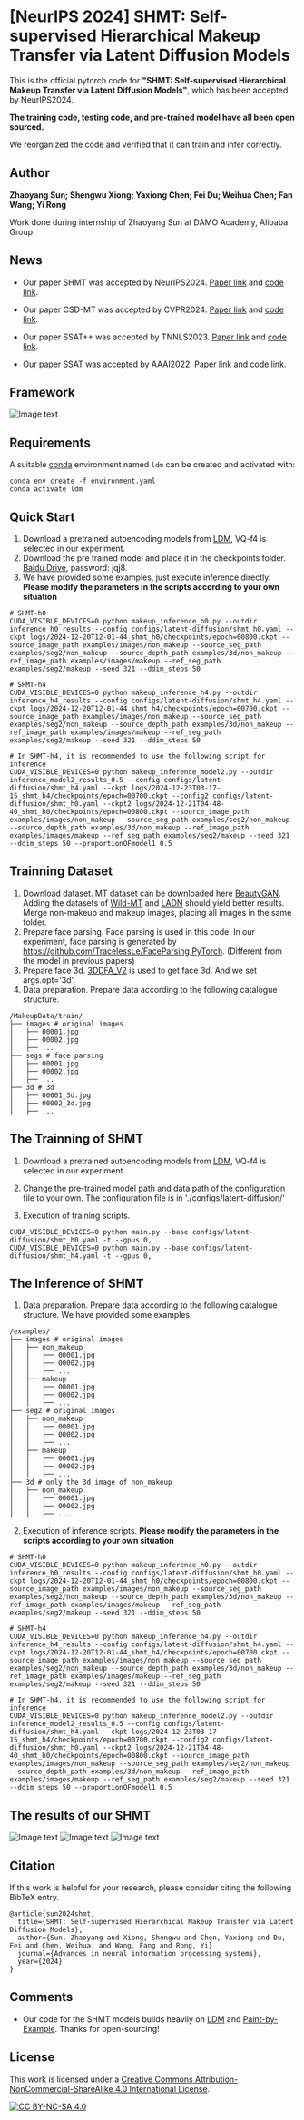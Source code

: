 # [NeurIPS 2024] SHMT: Self-supervised Hierarchical Makeup Transfer via Latent Diffusion Models

This is the official pytorch code for **"SHMT: Self-supervised Hierarchical Makeup Transfer via Latent Diffusion Models"**, which has been accepted by NeurIPS2024.

**The training code, testing code, and pre-trained model have all been open sourced.**

We reorganized the code and verified that it can train and infer correctly.

## Author
**Zhaoyang Sun; Shengwu Xiong; Yaxiong Chen; Fei Du; Weihua Chen; Fan Wang; Yi Rong**

Work done during internship of Zhaoyang Sun at DAMO Academy, Alibaba Group.

## News 

+ Our paper SHMT was accepted by NeurIPS2024. [Paper link](https://arxiv.org/abs/2412.11058) and [code link](https://github.com/Snowfallingplum/SHMT).

+ Our paper CSD-MT was accepted by CVPR2024. [Paper link](https://arxiv.org/abs/2405.17240) and [code link](https://github.com/Snowfallingplum/CSD-MT).

+ Our paper SSAT++ was accepted by TNNLS2023. [Paper link](https://ieeexplore.ieee.org/document/10328655) and [code link](https://github.com/Snowfallingplum/SSAT_plus).

+ Our paper SSAT was accepted by AAAI2022. [Paper link](https://arxiv.org/abs/2112.03631) and [code link](https://github.com/Snowfallingplum/SSAT).



## Framework

![Image text](./asset/network.jpg)

## Requirements

A suitable [conda](https://conda.io/) environment named `ldm` can be created
and activated with:

```
conda env create -f environment.yaml
conda activate ldm
```

## Quick Start
1. Download a pretrained autoencoding models from [LDM](https://github.com/CompVis/latent-diffusion), VQ-f4 is selected in our experiment.
2. Download the pre trained model and place it in the checkpoints folder. [Baidu Drive](https://pan.baidu.com/s/1NBPkipowYPfV2XTkcioL8Q), password: jqj8.
3. We have provided some examples, just execute inference directly. **Please modify the parameters in the scripts according to your own situation**

``` 
# SHMT-h0
CUDA_VISIBLE_DEVICES=0 python makeup_inference_h0.py --outdir inference_h0_results --config configs/latent-diffusion/shmt_h0.yaml --ckpt logs/2024-12-20T12-01-44_shmt_h0/checkpoints/epoch=00800.ckpt --source_image_path examples/images/non_makeup --source_seg_path examples/seg2/non_makeup --source_depth_path examples/3d/non_makeup --ref_image_path examples/images/makeup --ref_seg_path examples/seg2/makeup --seed 321 --ddim_steps 50 
```

``` 
# SHMT-h4
CUDA_VISIBLE_DEVICES=0 python makeup_inference_h4.py --outdir inference_h4_results --config configs/latent-diffusion/shmt_h4.yaml --ckpt logs/2024-12-20T12-01-44_shmt_h4/checkpoints/epoch=00700.ckpt --source_image_path examples/images/non_makeup --source_seg_path examples/seg2/non_makeup --source_depth_path examples/3d/non_makeup --ref_image_path examples/images/makeup --ref_seg_path examples/seg2/makeup --seed 321 --ddim_steps 50 

# In SHMT-h4, it is recommended to use the following script for inference
CUDA_VISIBLE_DEVICES=0 python makeup_inference_model2.py --outdir inference_model2_results_0.5 --config configs/latent-diffusion/shmt_h4.yaml --ckpt logs/2024-12-23T03-17-15_shmt_h4/checkpoints/epoch=00700.ckpt --config2 configs/latent-diffusion/shmt_h0.yaml --ckpt2 logs/2024-12-21T04-48-40_shmt_h0/checkpoints/epoch=00800.ckpt --source_image_path examples/images/non_makeup --source_seg_path examples/seg2/non_makeup --source_depth_path examples/3d/non_makeup --ref_image_path examples/images/makeup --ref_seg_path examples/seg2/makeup --seed 321 --ddim_steps 50 --proportionOFmodel1 0.5

```

## Trainning Dataset
1. Download dataset. MT dataset can be downloaded here [BeautyGAN](https://github.com/wtjiang98/BeautyGAN_pytorch). Adding the datasets of [Wild-MT](https://github.com/wtjiang98/PSGAN) and [LADN](https://github.com/wangguanzhi/LADN.) should yield better results. Merge non-makeup and makeup images, placing all images in the same folder.
2. Prepare face parsing. Face parsing is used in this code. In our experiment, face parsing is generated by https://github.com/TracelessLe/FaceParsing.PyTorch. (Different from the model in previous papers)
3. Prepare face 3d. [3DDFA_V2](https://github.com/cleardusk/3DDFA_V2) is used to get face 3d. And we set args.opt='3d'.
4. Data preparation. Prepare data according to the following catalogue structure.
```
/MakeupData/train/
├── images # original images
│   ├── 00001.jpg
│   ├── 00002.jpg
│   ├── ...
├── segs # face parsing
│   ├── 00001.jpg
│   ├── 00002.jpg
│   ├── ...
├── 3d # 3d 
│   ├── 00001_3d.jpg
│   ├── 00002_3d.jpg
│   ├── ...
```

## The Trainning of SHMT

1. Download a pretrained autoencoding models from [LDM](https://github.com/CompVis/latent-diffusion), VQ-f4 is selected in our experiment.

2. Change the pre-trained model path and data path of the configuration file to your own. The configuration file is in './configs/latent-diffusion/'

3. Execution of training scripts.
``` 
CUDA_VISIBLE_DEVICES=0 python main.py --base configs/latent-diffusion/shmt_h0.yaml -t --gpus 0, 
CUDA_VISIBLE_DEVICES=0 python main.py --base configs/latent-diffusion/shmt_h4.yaml -t --gpus 0, 
```

## The Inference of SHMT
1. Data preparation. Prepare data according to the following catalogue structure. We have provided some examples.
```
/examples/
├── images # original images
│   ├── non_makeup 
│   │   ├── 00001.jpg
│   │   ├── 00002.jpg
│   │   ├── ...
│   ├── makeup 
│   │   ├── 00001.jpg
│   │   ├── 00002.jpg
│   │   ├── ...
├── seg2 # original images
│   ├── non_makeup 
│   │   ├── 00001.jpg
│   │   ├── 00002.jpg
│   │   ├── ...
│   ├── makeup 
│   │   ├── 00001.jpg
│   │   ├── 00002.jpg
│   │   ├── ...
├── 3d # only the 3d image of non_makeup
│   ├── non_makeup 
│   │   ├── 00001.jpg
│   │   ├── 00002.jpg
│   │   ├── ...
```
2. Execution of inference scripts. **Please modify the parameters in the scripts according to your own situation**

``` 
# SHMT-h0
CUDA_VISIBLE_DEVICES=0 python makeup_inference_h0.py --outdir inference_h0_results --config configs/latent-diffusion/shmt_h0.yaml --ckpt logs/2024-12-20T12-01-44_shmt_h0/checkpoints/epoch=00800.ckpt --source_image_path examples/images/non_makeup --source_seg_path examples/seg2/non_makeup --source_depth_path examples/3d/non_makeup --ref_image_path examples/images/makeup --ref_seg_path examples/seg2/makeup --seed 321 --ddim_steps 50 
```

``` 
# SHMT-h4
CUDA_VISIBLE_DEVICES=0 python makeup_inference_h4.py --outdir inference_h4_results --config configs/latent-diffusion/shmt_h4.yaml --ckpt logs/2024-12-20T12-01-44_shmt_h4/checkpoints/epoch=00700.ckpt --source_image_path examples/images/non_makeup --source_seg_path examples/seg2/non_makeup --source_depth_path examples/3d/non_makeup --ref_image_path examples/images/makeup --ref_seg_path examples/seg2/makeup --seed 321 --ddim_steps 50 

# In SHMT-h4, it is recommended to use the following script for inference
CUDA_VISIBLE_DEVICES=0 python makeup_inference_model2.py --outdir inference_model2_results_0.5 --config configs/latent-diffusion/shmt_h4.yaml --ckpt logs/2024-12-23T03-17-15_shmt_h4/checkpoints/epoch=00700.ckpt --config2 configs/latent-diffusion/shmt_h0.yaml --ckpt2 logs/2024-12-21T04-48-40_shmt_h0/checkpoints/epoch=00800.ckpt --source_image_path examples/images/non_makeup --source_seg_path examples/seg2/non_makeup --source_depth_path examples/3d/non_makeup --ref_image_path examples/images/makeup --ref_seg_path examples/seg2/makeup --seed 321 --ddim_steps 50 --proportionOFmodel1 0.5

```
## The results of our SHMT

![Image text](./asset/results.jpg)
![Image text](./asset/results_simple.jpg)
![Image text](./asset/results_complex.jpg)

## Citation

If this work is helpful for your research, please consider citing the following BibTeX entry.

```text
@article{sun2024shmt,
  title={SHMT: Self-supervised Hierarchical Makeup Transfer via Latent Diffusion Models},
  author={Sun, Zhaoyang and Xiong, Shengwu and Chen, Yaxiong and Du, Fei and Chen, Weihua, and Wang, Fang and Rong, Yi}
  journal={Advances in neural information processing systems},
  year={2024}
}
```

## Comments

- Our code for the SHMT models builds heavily on [LDM](https://github.com/CompVis/latent-diffusion)
  and [Paint-by-Example](https://github.com/Fantasy-Studio/Paint-by-Example). 
  Thanks for open-sourcing!

## License

This work is licensed under a
[Creative Commons Attribution-NonCommercial-ShareAlike 4.0 International License][cc-by-nc-sa].

[![CC BY-NC-SA 4.0][cc-by-nc-sa-image]][cc-by-nc-sa]

[cc-by-nc-sa]: http://creativecommons.org/licenses/by-nc-sa/4.0/
[cc-by-nc-sa-image]: https://licensebuttons.net/l/by-nc-sa/4.0/88x31.png
[cc-by-nc-sa-shield]: https://img.shields.io/badge/License-CC%20BY--NC--SA%204.0-lightgrey.svg

